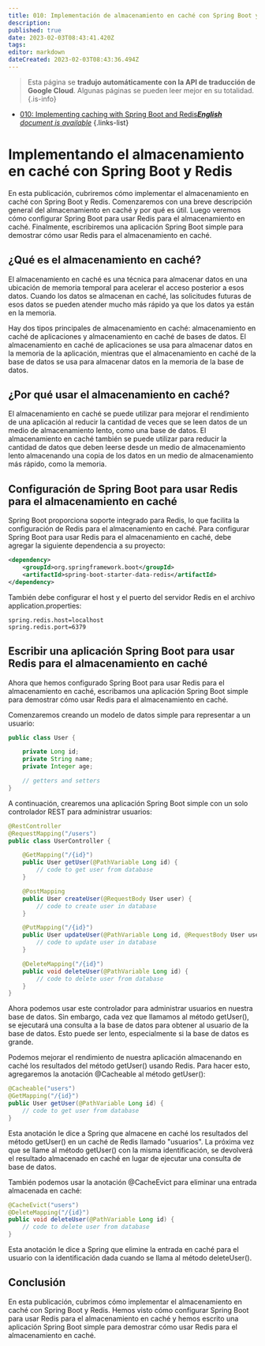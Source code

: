 ```yaml
---
title: 010: Implementación de almacenamiento en caché con Spring Boot y Redis
description: 
published: true
date: 2023-02-03T08:43:41.420Z
tags: 
editor: markdown
dateCreated: 2023-02-03T08:43:36.494Z
---
```


> Esta página se **tradujo automáticamente con la API de traducción de Google Cloud**.
Algunas páginas se pueden leer mejor en su totalidad.{.is-info}



- [010: Implementing caching with Spring Boot and Redis***English** document is available*](/en/Knowledge-base/Spring-Boot/Learning/010-implementing-caching-with-spring-boot-and-redis)
{.links-list}


# Implementando el almacenamiento en caché con Spring Boot y Redis

En esta publicación, cubriremos cómo implementar el almacenamiento en caché con Spring Boot y Redis. Comenzaremos con una breve descripción general del almacenamiento en caché y por qué es útil. Luego veremos cómo configurar Spring Boot para usar Redis para el almacenamiento en caché. Finalmente, escribiremos una aplicación Spring Boot simple para demostrar cómo usar Redis para el almacenamiento en caché.

## ¿Qué es el almacenamiento en caché?

El almacenamiento en caché es una técnica para almacenar datos en una ubicación de memoria temporal para acelerar el acceso posterior a esos datos. Cuando los datos se almacenan en caché, las solicitudes futuras de esos datos se pueden atender mucho más rápido ya que los datos ya están en la memoria.

Hay dos tipos principales de almacenamiento en caché: almacenamiento en caché de aplicaciones y almacenamiento en caché de bases de datos. El almacenamiento en caché de aplicaciones se usa para almacenar datos en la memoria de la aplicación, mientras que el almacenamiento en caché de la base de datos se usa para almacenar datos en la memoria de la base de datos.

## ¿Por qué usar el almacenamiento en caché?

El almacenamiento en caché se puede utilizar para mejorar el rendimiento de una aplicación al reducir la cantidad de veces que se leen datos de un medio de almacenamiento lento, como una base de datos. El almacenamiento en caché también se puede utilizar para reducir la cantidad de datos que deben leerse desde un medio de almacenamiento lento almacenando una copia de los datos en un medio de almacenamiento más rápido, como la memoria.

## Configuración de Spring Boot para usar Redis para el almacenamiento en caché

Spring Boot proporciona soporte integrado para Redis, lo que facilita la configuración de Redis para el almacenamiento en caché. Para configurar Spring Boot para usar Redis para el almacenamiento en caché, debe agregar la siguiente dependencia a su proyecto:

```xml
<dependency>
    <groupId>org.springframework.boot</groupId>
    <artifactId>spring-boot-starter-data-redis</artifactId>
</dependency>
```

También debe configurar el host y el puerto del servidor Redis en el archivo application.properties:

```properties
spring.redis.host=localhost
spring.redis.port=6379
```

## Escribir una aplicación Spring Boot para usar Redis para el almacenamiento en caché

Ahora que hemos configurado Spring Boot para usar Redis para el almacenamiento en caché, escribamos una aplicación Spring Boot simple para demostrar cómo usar Redis para el almacenamiento en caché.

Comenzaremos creando un modelo de datos simple para representar a un usuario:

```java
public class User {

    private Long id;
    private String name;
    private Integer age;

    // getters and setters
}
```

A continuación, crearemos una aplicación Spring Boot simple con un solo controlador REST para administrar usuarios:

```java
@RestController
@RequestMapping("/users")
public class UserController {

    @GetMapping("/{id}")
    public User getUser(@PathVariable Long id) {
        // code to get user from database
    }

    @PostMapping
    public User createUser(@RequestBody User user) {
        // code to create user in database
    }

    @PutMapping("/{id}")
    public User updateUser(@PathVariable Long id, @RequestBody User user) {
        // code to update user in database
    }

    @DeleteMapping("/{id}")
    public void deleteUser(@PathVariable Long id) {
        // code to delete user from database
    }
}
```

Ahora podemos usar este controlador para administrar usuarios en nuestra base de datos. Sin embargo, cada vez que llamamos al método getUser(), se ejecutará una consulta a la base de datos para obtener al usuario de la base de datos. Esto puede ser lento, especialmente si la base de datos es grande.

Podemos mejorar el rendimiento de nuestra aplicación almacenando en caché los resultados del método getUser() usando Redis. Para hacer esto, agregaremos la anotación @Cacheable al método getUser():

```java
@Cacheable("users")
@GetMapping("/{id}")
public User getUser(@PathVariable Long id) {
    // code to get user from database
}
```

Esta anotación le dice a Spring que almacene en caché los resultados del método getUser() en un caché de Redis llamado "usuarios". La próxima vez que se llame al método getUser() con la misma identificación, se devolverá el resultado almacenado en caché en lugar de ejecutar una consulta de base de datos.

También podemos usar la anotación @CacheEvict para eliminar una entrada almacenada en caché:

```java
@CacheEvict("users")
@DeleteMapping("/{id}")
public void deleteUser(@PathVariable Long id) {
    // code to delete user from database
}
```

Esta anotación le dice a Spring que elimine la entrada en caché para el usuario con la identificación dada cuando se llama al método deleteUser().

## Conclusión

En esta publicación, cubrimos cómo implementar el almacenamiento en caché con Spring Boot y Redis. Hemos visto cómo configurar Spring Boot para usar Redis para el almacenamiento en caché y hemos escrito una aplicación Spring Boot simple para demostrar cómo usar Redis para el almacenamiento en caché.